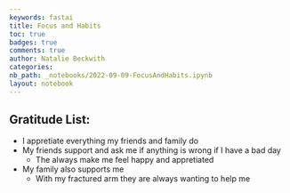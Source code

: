 ```yaml
---
keywords: fastai
title: Focus and Habits
toc: true
badges: true
comments: true
author: Natalie Beckwith
categories: 
nb_path: _notebooks/2022-09-09-FocusAndHabits.ipynb
layout: notebook
---
```


<!--
#################################################
### THIS FILE WAS AUTOGENERATED! DO NOT EDIT! ###
#################################################
# file to edit: _notebooks/2022-09-09-FocusAndHabits.ipynb
-->

<div class="container" id="notebook-container">
        
<div class="cell border-box-sizing text_cell rendered"><div class="inner_cell">
<div class="text_cell_render border-box-sizing rendered_html">
<h2 id="Gratitude-List:">Gratitude List:<a class="anchor-link" href="#Gratitude-List:"> </a></h2><ul>
<li>I appretiate everything my friends and family do</li>
<li>My friends support and ask me if anything is wrong if I have a bad day<ul>
<li>The always make me feel happy and appretiated</li>
</ul>
</li>
<li>My family also supports me<ul>
<li>With my fractured arm they are always wanting to help me</li>
</ul>
</li>
</ul>

</div>
</div>
</div>
</div>
 

